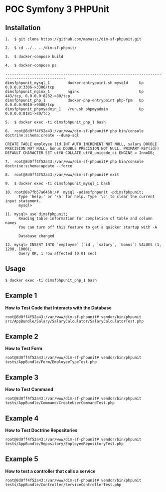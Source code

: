 POC Symfony 3 PHPUnit
=====================

Installation
------------
    1.  $ git clone https://github.com/mamassi/dim-sf-phpunit.git
     
    2.  $ cd ../.. ../dim-sf-phpnit/
     
    3.  $ docker-compose build
         
    4.  $ docker-compose ps
     
    -------------------------------------------------------------------------------------------------
    dimsfphpunit_mysql_1        docker-entrypoint.sh mysqld     Up      0.0.0.0:3306->3306/tcp        
    dimsfphpunit_nginx_1        nginx                           Up      443/tcp, 0.0.0.0:8282->80/tcp 
    dimsfphpunit_php_1          docker-php-entrypoint php-fpm   Up      0.0.0.0:9010->9000/tcp        
    dimsfphpunit_phpmyadmin_1   /run.sh phpmyadmin              Up      0.0.0.0:8181->80/tcp          
     
    5.  $ docker exec -ti dimsfphpunit_php_1 bash
     
    6.  root@8d0ff4f52a43:/var/www/dim-sf-phpunit# php bin/console doctrine:schema:create --dump-sql
        
    CREATE TABLE employee (id INT AUTO_INCREMENT NOT NULL, salary DOUBLE PRECISION NOT NULL, bonus DOUBLE PRECISION NOT NULL, PRIMARY KEY(id)) DEFAULT CHARACTER SET utf8 COLLATE utf8_unicode_ci ENGINE = InnoDB;
     
    7.  root@8d0ff4f52a43:/var/www/dim-sf-phpunit# php bin/console doctrine:schema:update --force
     
    8.  root@8d0ff4f52a43:/var/www/dim-sf-phpunit# exit
     
    9.  $ docker exec -ti dimsfphpunit_mysql_1 bash
     
    10. root@8a7fb57a646b:/#  mysql -udimsfphpunit -pdimsfphpunit;
          Type 'help;' or '\h' for help. Type '\c' to clear the current input statement.
          mysql> 
        
    11. mysql> use dimsfphpunit;
          Reading table information for completion of table and column names
          You can turn off this feature to get a quicker startup with -A
               
          Database changed
             
    12. mysql> INSERT INTO `employee` (`id`, `salary`, `bonus`) VALUES (1, 1200, 1000);
          Query OK, 1 row affected (0.01 sec)
    
Usage
-----

    $ docker exec -ti dimsfphpunit_php_1 bash 

Example 1
---------

**How to Test Code that Interacts with the Database**

    root@8d0ff4f52a43:/var/www/dim-sf-phpunit# vendor/bin/phpunit src/AppBundle/Salary/SalaryCalculator/SalaryCalculatorTest.php

Example 2
---------

**How to Test Form**

    root@8d0ff4f52a43:/var/www/dim-sf-phpunit# vendor/bin/phpunit tests/AppBundle/Form/EmployeeTypeTest.php

Example 3
---------

**How to Test Command**

    root@8d0ff4f52a43:/var/www/dim-sf-phpunit# vendor/bin/phpunit tests/AppBundle/Command/CreateUserCommandTest.php

Example 4
---------

**How to Test Doctrine Repositories**

    root@8d0ff4f52a43:/var/www/dim-sf-phpunit# vendor/bin/phpunit tests/AppBundle/Repository/EmployeeRepositoryTest.php

Example 5
---------

**How to test a controller that calls a service**

    root@8d0ff4f52a43:/var/www/dim-sf-phpunit# vendor/bin/phpunit tests/AppBundle/Controller/ServiceControllerTest.php 
